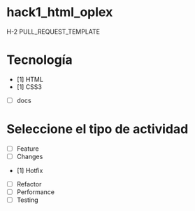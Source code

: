 # hack1_html_oplex
H-2
PULL_REQUEST_TEMPLATE
# Tecnología
- [1] HTML
- [1] CSS3
- [ ] docs

# Seleccione el tipo de actividad
- [ ] Feature
- [ ] Changes
- [1] Hotfix
- [ ] Refactor
- [ ] Performance
- [ ] Testing
